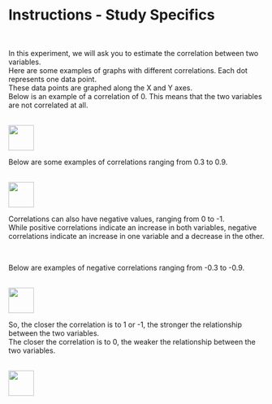 # Instructions - Study Specifics

<br>

In this experiment, we will ask you to estimate the correlation between two variables.  
Here are some examples of graphs with different correlations. Each dot represents one data point.  
These data points are graphed along the X and Y axes.  
Below is an example of a correlation of 0. This means that the two variables are not correlated at all. 

<br>

<img src="./assets/no_corr.png" width="50vw" height="auto">

<br>

Below are some examples of correlations ranging from 0.3 to 0.9.

<br>

<img src="./assets/pos_compare.png" width="50vw" height="auto">

<br>

Correlations can also have negative values, ranging from 0 to -1.  
While positive correlations indicate an increase in both variables, negative correlations indicate an increase in one variable and a decrease in the other.

<br>

Below are examples of negative correlations ranging from -0.3 to -0.9.

<br>

<img src="./assets/neg_compare.png" width="50vw" height="auto">

<br>

So, the closer the correlation is to 1 or -1, the stronger the relationship between the two variables.  
The closer the correlation is to 0, the weaker the relationship between the two variables.

<br>

<img src="./assets/corr_q.png" width="50vw" height="auto">